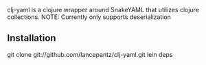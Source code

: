 clj-yaml is a clojure wrapper around SnakeYAML that utilizes clojure collections.
NOTE: Currently only supports deserialization

## Installation
git clone git://github.com/lancepantz/clj-yaml.git
lein deps

